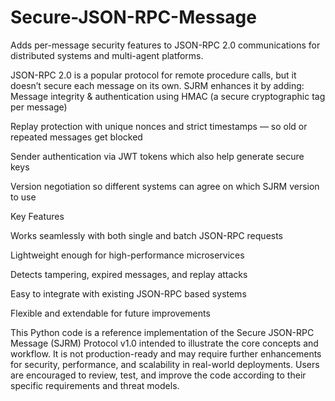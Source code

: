 # Secure-JSON-RPC-Message
Adds per-message security features to JSON-RPC 2.0 communications for distributed systems and multi-agent platforms.

JSON-RPC 2.0 is a popular protocol for remote procedure calls, but it doesn’t secure each message on its own.
SJRM enhances it by adding:
  Message integrity & authentication using HMAC (a secure cryptographic tag per message)
  
  Replay protection with unique nonces and strict timestamps — so old or repeated messages get blocked
  
  Sender authentication via JWT tokens which also help generate secure keys
  
  Version negotiation so different systems can agree on which SJRM version to use

  

Key Features



  Works seamlessly with both single and batch JSON-RPC requests
  
  Lightweight enough for high-performance microservices
  
  Detects tampering, expired messages, and replay attacks
  
  Easy to integrate with existing JSON-RPC based systems
  
  Flexible and extendable for future improvements



  This Python code is a reference implementation of the Secure JSON-RPC Message (SJRM) Protocol v1.0 intended to illustrate the core concepts and workflow. It is not production-ready and may require further enhancements for security, performance, and scalability in real-world deployments. Users are encouraged to review, test, and improve the code according to their specific requirements and threat models.
